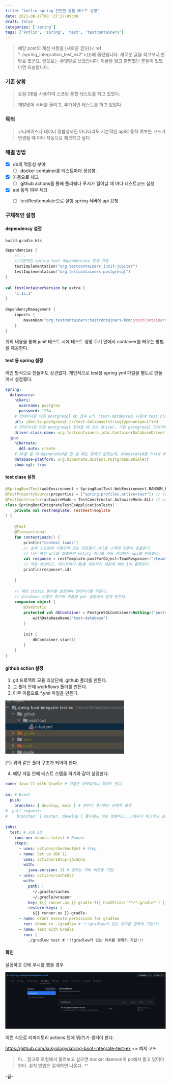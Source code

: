 ```yaml
---
title: "kotlin-spring 간단한 통합 테스트 설정"
date: 2021-08-17T08 :27:27+09:00
draft: false
categories: ['spring']
tags: ['kotlin', 'spring', 'test', 'testcontainers']
---
```


> 해당 post의 개선 사항을 [새로운 글]({{< ref "../spring_integration_test_ex2">}})에 올렸습니다.
> 새로운 글을 적고보니 반말로 썼군요. 앞으로는 존댓말로 쓰겠습니다. 이글을 읽고 불편했던 분들이 있었다면 죄송합니다. 

### 기존 상황

> 로컬 DB를 사용하여 스프링 통합 테스트를 하고 있었다. 
>
> 개발망에 서버를 올리고, 추가적인 테스트를 하고 있었다.





### 목적

> 코너케이스나 데이터 정합성까진 아니더라도 
> 기본적인 api의 동작 여부는 코드가 변경될 때 마다 자동으로 체크하고 싶다.





### 해결 방법

- [x] db의 멱등성 부여
  - [ ] docker container를 테스트마다 생성함. 
- [x] 자동으로 체크
  - [ ] github actions를 통해 풀리퀘나 푸시가 일어날 때 마다 테스트코드 실행
- [x] api 동작 여부 체크
  - [ ] testResttemplate으로 실행 spring 서버에 api 요청



### 구체적인 설정



#### dependency 설정

`build.gradle.kts`

```kotlin
dependencies {
    //...
    //기본적인 spring test dependencies 존재 가정
    testImplementation("org.testcontainers:junit-jupiter")
    testImplementation("org.testcontainers:postgresql")
}

val testContainerVersion by extra {
    "1.15.1"
}

dependencyManagement {
    imports {
        mavenBom("org.testcontainers:testcontainers-bom:$testContainerVersion")
    }
}
```

위의 내용을 통해 junit 테스트 시에 테스트 생명 주기 안에서 container를 띄우는 방법을 제공한다.



#### test 용 spring 설정

어떤 방식으로 만들어도 상관없다. 개인적으로 test용 spring yml 파일을 별도로 만들어서 설정했다. 

```yaml
spring:
  datasource:
    hikari:
      username: postgres
      password: 1234
    # 컨테이너로 띄운 postgresql db 접속 url (test-database는 나중에 test class 설정과 db 이름이 같아야 한다.)
    url: jdbc:tc:postgresql:///test-database?stringtype=unspecified
    # 컨테이너로 띄운 postgresql 접속할 때 쓰는 driver, 기존 postgresql 드라이버는 동작하지 않는다.
    driver-class-name: org.testcontainers.jdbc.ContainerDatabaseDriver
  jpa:
    hibernate:
      ddl-auto: create
    # 10을 쓸 때 @generated을 안 쓸 때는 문제가 없었는데, @Generated를 쓰니까 ddl 문에서 에러가 났다. 
    database-platform: org.hibernate.dialect.PostgreSQL9Dialect
    show-sql: true
```





#### test class 설정

```kotlin
@SpringBootTest(webEnvironment = SpringBootTest.WebEnvironment.RANDOM_PORT)
@TestPropertySource(properties = ["spring.profiles.active=test"]) // can override any propertysource
@TestConstructor(autowireMode = TestConstructor.AutowireMode.ALL) // autowire without @autowired
class SpringBootIntegrateTestExApplicationTests(
    private val restTemplate: TestRestTemplate
) {

    @Test
    @Transactional
    fun contextLoads() {
        println("context loads")
        // 실제 스프링에 구현되어 있는 컨트롤러 url을 스펙에 맞춰서 호출한다.
        // 나는 해당 url을 호출하면 entity 하나를 자동 생성하는 api를 만들었다. 
        val response = restTemplate.postForObject<TeamResponse>("/team")
        // 자동 생성이고, 테스트마다 db를 생성하기 때문에 매번 1이 출력된다.
        println(response?.id)

    }

    // 해당 static 변수를 설정해야 컨테이너를 띄운다. 
    // database 이름은 하기의 이름과 yml 설정에서 같게 만든다. 
    companion object {
        @JvmStatic
        protected val dbContainer = PostgreSQLContainer<Nothing>("postgres:latest").apply {
            withDatabaseName("test-database")
        }

        init {
            dbContainer.start()
        }
    }
}
```



#### github action 설정

1. git 프로젝트 모듈 최상단에 .github 폴더를 만든다. 
2. 그 폴더 안에 workflows 폴더를 만든다. 
3. 아무 이름으로 *.yml 파일을 만든다. 

![image-20210817093430514](image-20210817093430514.png)

[^]: 위와 같은 폴더 구조가 되어야 한다.



4. 해당 파일 안에 테스트 스텝을 하기와 같이 설정한다. 

```yaml
name: Java CI with Gradle # 이름은 아무렇게나 지어도 된다.

on: # Event
  push:
    branches: [ develop, main ] # 본인이 푸시하는 브랜치 설정
#  pull_request:
#    branches: [ master, develop ] 풀리퀘도 하는 브랜치고, 그때마다 체크하고 싶은 거면 이것도 설정

jobs:
  test: # Job id
    runs-on: ubuntu-latest # Runner
    steps:
      - uses: actions/checkout@v2 # Step
      - name: Set up JDK 11
        uses: actions/setup-java@v1
        with:
          java-version: 11 # 원하는 자바 버젼을 기입.
      - uses: actions/cache@v2
        with:
          path: |
            ~/.gradle/caches
            ~/.gradle/wrapper
          key: ${{ runner.os }}-gradle-${{ hashFiles('**/*.gradle*') }}
          restore-keys: |
            ${{ runner.os }}-gradle-
      - name: Grant execute permission for gradlew
        run: chmod +x ./gradlew # !!!gradlew가 있는 위치를 정확히 기입!!!
      - name: Test with Gradle
        run: |
          ./gradlew test # !!!gradlew가 있는 위치를 정확히 기입!!!
```



#### 확인

설정하고 깃에 푸시를 했을 경우 

![image-20210817093808062](image-20210817093808062.png)

이런 식으로 리파지토리 actions 탭에 뭐(?)가 생겨야 한다.



https://github.com/sukyology/spring-boot-integrate-test-ex <= 예제 코드



> 아... 참고로 로컬에서 돌려보고 싶으면 docker daemon이 pc에서 돌고 있어야 한다. 설치 방법은 검색하면 나온다. ^^



-끝-